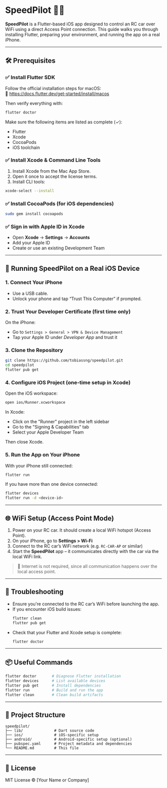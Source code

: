# SpeedPilot 🚗📶  
**SpeedPilot** is a Flutter-based iOS app designed to control an RC car over WiFi using a direct Access Point connection. This guide walks you through installing Flutter, preparing your environment, and running the app on a real iPhone.

---

## 🛠 Prerequisites

### ✅ Install Flutter SDK

Follow the official installation steps for macOS:  
🔗 https://docs.flutter.dev/get-started/install/macos

Then verify everything with:

```bash
flutter doctor
```

Make sure the following items are listed as complete (✓):

- Flutter
- Xcode
- CocoaPods
- iOS toolchain

### ✅ Install Xcode & Command Line Tools

1. Install Xcode from the Mac App Store.
2. Open it once to accept the license terms.
3. Install CLI tools:

```bash
xcode-select --install
```

### ✅ Install CocoaPods (for iOS dependencies)

```bash
sudo gem install cocoapods
```

### ✅ Sign in with Apple ID in Xcode

- Open **Xcode** → **Settings** → **Accounts**
- Add your Apple ID
- Create or use an existing Development Team

---

## 📲 Running SpeedPilot on a Real iOS Device

### 1. Connect Your iPhone

- Use a USB cable.
- Unlock your phone and tap “Trust This Computer” if prompted.

### 2. Trust Your Developer Certificate (first time only)

On the iPhone:

- Go to `Settings > General > VPN & Device Management`
- Tap your Apple ID under *Developer App* and trust it

### 3. Clone the Repository

```bash
git clone https://github.com/tobiassng/speedpilot.git
cd speedpilot
flutter pub get
```

### 4. Configure iOS Project (one-time setup in Xcode)

Open the iOS workspace:

```bash
open ios/Runner.xcworkspace
```

In Xcode:

- Click on the "Runner" project in the left sidebar
- Go to the "Signing & Capabilities" tab
- Select your Apple Developer Team

Then close Xcode.

### 5. Run the App on Your iPhone

With your iPhone still connected:

```bash
flutter run
```

If you have more than one device connected:

```bash
flutter devices
flutter run -d <device-id>
```

---

## 🌐 WiFi Setup (Access Point Mode)

1. Power on your RC car. It should create a local WiFi hotspot (Access Point).
2. On your iPhone, go to **Settings > Wi-Fi**
3. Connect to the RC car’s WiFi network (e.g. `RC-CAR-AP` or similar)
4. Start the **SpeedPilot** app – it communicates directly with the car via the local WiFi link.

> 📶 Internet is not required, since all communication happens over the local access point.

---

## 🧪 Troubleshooting

- Ensure you're connected to the RC car’s WiFi before launching the app.
- If you encounter iOS build issues:
  ```bash
  flutter clean
  flutter pub get
  ```
- Check that your Flutter and Xcode setup is complete:
  ```bash
  flutter doctor
  ```

---

## 📦 Useful Commands

```bash
flutter doctor       # Diagnose Flutter installation
flutter devices      # List available devices
flutter pub get      # Install dependencies
flutter run          # Build and run the app
flutter clean        # Clean build artifacts
```

---

## 📁 Project Structure

```
speedpilot/
├── lib/              # Dart source code
├── ios/              # iOS-specific setup
├── android/          # Android-specific setup (optional)
├── pubspec.yaml      # Project metadata and dependencies
└── README.md         # This file
```

---

## 📄 License

MIT License © [Your Name or Company]
